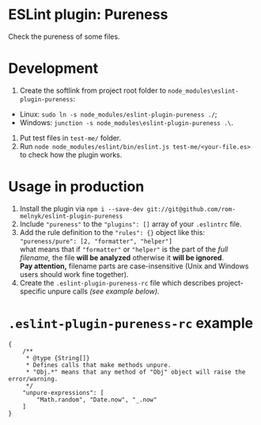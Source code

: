 # ESLint plugin: Pureness
Check the pureness of some files.

# Development
1. Create the softlink from project root folder to `node_modules\eslint-plugin-pureness`:
  - Linux: `sudo ln -s node_modules/eslint-plugin-pureness ./`;
  - Windows: `junction -s node_modules\eslint-plugin-pureness .\`.
1. Put test files in `test-me/` folder.
1. Run `node node_modules/eslint/bin/eslint.js test-me/<your-file.es>` to check how the plugin works.

# Usage in production
1. Install the plugin via `npm i --save-dev git://git@github.com/rom-melnyk/eslint-plugin-pureness`
1. Include `"pureness"` to the `"plugins": []` array of your `.eslintrc` file.
1. Add the rule definition to the `"rules": {}` object like this:  
   `"pureness/pure": [2, "formatter", "helper"]`  
   what means that if `"formatter"` or `"helper"` is the part of the _full filename,_ the file **will be analyzed** otherwise it **will be ignored**.  
   **Pay attention,** filename parts are case-insensitive (Unix and Windows users should work fine together).
1. Create the `.eslint-plugin-pureness-rc` file which describes project-specific unpure calls _(see example below)._

# `.eslint-plugin-pureness-rc` example
```
{
    /**
     * @type {String[]}
     * Defines calls that make methods unpure.
     * "Obj.*" means that any method of "Obj" object will raise the error/warning.
     */
    "unpure-expressions": [
        "Math.random", "Date.now", "_.now"
    ]
}

```
